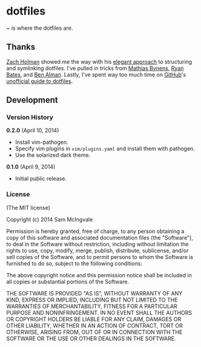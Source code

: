 # dotfiles #

~ is where the dotfiles are.

## Thanks ##
[Zach Holman](http://zachholman.com/) showed me the way with his [elegant approach](https://github.com/holman/dotfiles) to structuring and symlinking dotfiles.  I've pulled in tricks from [Mathias Bynens](https://github.com/mathiasbynens/dotfiles), [Ryan Bates](https://github.com/ryanb/dotfiles), and [Ben Alman](https://github.com/cowboy/dotfiles).  Lastly, I've spent way too much time on [GitHub](http://github.com)'s [unofficial guide to dotfiles](http://dotfiles.github.io/).

## Development ##

### Version History ###

**0.2.0** (April 10, 2014)

* Install vim-pathogen.
* Specify vim plugins in `vim/plugins.yaml`  and install them with pathogen.
* Use the solarized dark theme.

**0.1.0** (April 9, 2014)

* Initial public release.

### License ###

(The MIT license)

Copyright (c) 2014 Sam McIngvale

Permission is hereby granted, free of charge, to any person obtaining
a copy of this software and associated documentation files (the
"Software"), to deal in the Software without restriction, including
without limitation the rights to use, copy, modify, merge, publish,
distribute, sublicense, and/or sell copies of the Software, and to
permit persons to whom the Software is furnished to do so, subject to
the following conditions:

The above copyright notice and this permission notice shall be
included in all copies or substantial portions of the Software.

THE SOFTWARE IS PROVIDED "AS IS", WITHOUT WARRANTY OF ANY KIND,
EXPRESS OR IMPLIED, INCLUDING BUT NOT LIMITED TO THE WARRANTIES OF
MERCHANTABILITY, FITNESS FOR A PARTICULAR PURPOSE AND
NONINFRINGEMENT. IN NO EVENT SHALL THE AUTHORS OR COPYRIGHT HOLDERS BE
LIABLE FOR ANY CLAIM, DAMAGES OR OTHER LIABILITY, WHETHER IN AN ACTION
OF CONTRACT, TORT OR OTHERWISE, ARISING FROM, OUT OF OR IN CONNECTION
WITH THE SOFTWARE OR THE USE OR OTHER DEALINGS IN THE SOFTWARE.
